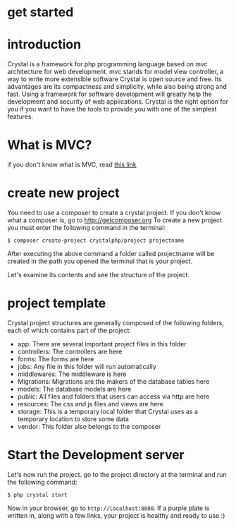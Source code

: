 # get started

# introduction
Crystal is a framework for php programming language based on mvc architecture for web development.
mvc stands for model view controller, a way to write more extensible software
Crystal is open source and free. Its advantages are its compactness and simplicity, while also being strong and fast. Using a framework for software development will greatly help the development and security of web applications.
Crystal is the right option for you if you want to have the tools to provide you with one of the simplest features.


# What is MVC?
if you don't know what is MVC, read [this link](https://en.wikipedia.org/wiki/Model%E2%80%93view%E2%80%93controller)

# create new project
You need to use a composer to create a crystal project. If you don't know what a composer is, go to http://getcomposer.org
To create a new project you must enter the following command in the terminal:

`
$ composer create-project crystalphp/project projectname
`

After executing the above command a folder called projectname will be created in the path you opened the terminal that is your project.

Let's examine its contents and see the structure of the project.


# project template
Crystal project structures are generally composed of the following folders, each of which contains part of the project:
* app: There are several important project files in this folder
* controllers: The controllers are here
* forms: The forms are here
* jobs: Any file in this folder will run automatically
* middlewares: The middleware is here
* Migrations: Migrations are the makers of the database tables here
* models: The database models are here
* public: All files and folders that users can access via http are here
* resources: The css and js files and views are here
* storage: This is a temporary local folder that Crystal uses as a temporary location to store some data
* vendor: This folder also belongs to the composer


# Start the Development server


Let's now run the project. go to the project directory at the terminal and run the following command:

`$ php crystal start`

Now in your browser, go to `http://localhost:8000`. If a purple plate is written in, along with a few links, your project is healthy and ready to use :)




